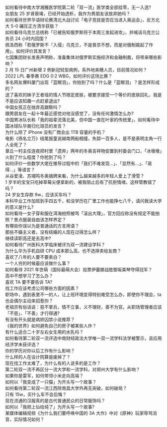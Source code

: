 如何看待中南大学湘雅医学院第二轮「双一流」医学类全部挂零，无一入选?  
女朋友 25 岁肾衰竭，已经开始透析，我作为男朋友该放弃她吗？  
如何看待世界华语辩论赛清北大战讨论「电子竞技是否应当进入奥运会」，反方北大 5-0 碾压正方清华获胜？  
如何看待乌克兰总统称「已被告知俄罗斯将于本周三发起进攻」，并喊话乌克兰公务员 24 小时内回国？  
佩洛西称「若俄罗斯不『入侵』乌克兰，不是普京不想，而是对俄制裁起了作用」，如何评价其发言？  
七国集团财长发表声明称，准备集体对俄罗斯实施经济和金融制裁，将带来哪些影响？  
2 月 15 日广州新增 2 例新冠轻型病例，系外地来穗人员，目前情况如何？  
2022 LPL 春季赛 EDG 0:2 WBG，如何评价这场比赛？  
多名网友爆料厦门出现「蓝眼泪」，你拍到了吗？什么是「蓝眼泪」？是怎样形成的？  
送了喜欢的妹子王者瑶的情人节限定皮肤，被要求接受一个等价的皮肤回礼，我是不是应该知趣一点赶紧退出?  
中国女孩正在抛弃高跟鞋吗？  
跟男朋友在一起十年最近感觉对他没感觉了，没有任何激情怎么办?  
中国男冰队长称「我的祖辈流落北美，但中国一直在叶家的传统里」，如何看待中国冰球队华裔归化球员的发言？  
为什么除了 iPhone 没有厂商会出 1TB 容量的手机？  
电影《扬名立万》结尾报童说越南两船相撞，失踪一百多人，是不是表明主角一行人全死了？  
章丘一村主任连夜把村里「遗弃」两年的冬奥吉祥物安置到村委会门口，「冰墩墩」火到了什么程度？你抢到了吗？  
如何评价一些数学大佬在推导过程中的「我们不难发现…」、「显然有…」、「易得…」等语言？  
从谷爱凌、苏翊鸣冬奥摘牌来看，为什么越来越多的年轻人爱上了滑雪？  
1 岁半的宝宝只吃掉草莓尖便拿新的，被我阻止后有了抗拒情绪，这样管教错了吗？  
24 岁女生存款 9w，应该买车吗？  
本科毕业工作加班到手四五千，和没学历在厂里工作也能挣七八千，请问我读大学的意义是什么?  
如何看待一女子穿和服在洱海拍照被骂「滚出大理」，官方回应称没有规定不能拍照？景点服装自由该怎样界定？  
有哪些你误以为是普通话的方言用语？  
那些不婚主义者，没有结婚的人现在过得怎么样？  
继续读职高还是去高中?  
如何看待广州医科大学临床被评为双一流建设学科？  
为什么华为手机自研 CPU 成本那么高，也不选择卖给友商？  
喜欢了八年的人要不要表白？  
一个人穷的时候最应该做什么事？  
如何看待 2021 年世萌（国际最萌大会）投票伊蕾娜战胜御坂美琴夺得冠军？  
高中不想学习了怎么办？  
喜欢 TA 要不要告诉 TA?  
找工作应该考虑公司哪些方面的因素？  
职场中，遇到表里不一的人，让上班环境变得特别难受怎么办，即使你不理会，ta 也会偶尔主动来招惹你？  
老祖宗有俗话说：慈不掌兵，情不立事，义不理财，善不为官。从职场管理者应该「不慈」、「不善」才行得通?  
有没有开头就是病娇囚禁小说推荐？  
《我的世界》如何避免自己的房子被某些人炸？  
有什么适合二十岁左右女生用的水乳吗？  
如何看待第二轮双一流评选中南财经政法大学唯一双一流学科法学被警示，且应用经济学未获评选？  
你的学历对你以后工作有什么影响？  
什么样的人在设计院算是废掉了？  
现在找工作太难了，为什么有的人说多的是工作？  
第二轮双一流不再区分一流大学和一流学科，对郑州大学有什么影响？  
如果你是雷军，如何带领小米走向高端？  
如何以「我变成了一只猫」为开头写一个故事？  
如何看待第二轮双一流江西除南昌大学外再无突破，如何破局？  
只有 15w，买什么车不会后悔？  
现在流通的汉服真的是古代普通民众的日常服饰吗？  
如何以「我把上仙给炖了」为开头写一个故事?  
某媒体编辑视频《为什么我们要呼唤中国的 3A 大作》中对《原神》玩家辱骂消音，实际情况如何？  
